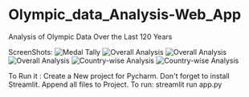 # Olympic_data_Analysis-Web_App
Analysis of Olympic Data Over the Last 120 Years


ScreenShots:
![Medal Tally](https://github.com/Prerak028/Olympic_data_Analysis-Web_App/assets/63741727/7cf8dedc-b042-4f75-97dc-4eeb025446ca)
![Overall Analysis](https://github.com/Prerak028/Olympic_data_Analysis-Web_App/assets/63741727/4016b545-0f05-41e9-b893-5a8d3a629556)
![Overall Analysis](https://github.com/Prerak028/Olympic_data_Analysis-Web_App/assets/63741727/bff3d797-87e0-4803-acab-420d487b0b23)
![Overall Analysis](https://github.com/Prerak028/Olympic_data_Analysis-Web_App/assets/63741727/ad3c1b19-0ae7-4496-8138-047997dffdec)
![Country-wise Analysis](https://github.com/Prerak028/Olympic_data_Analysis-Web_App/assets/63741727/c3af5bee-372d-4db2-86de-e0ea62380ec2)
![Country-wise Analysis](https://github.com/Prerak028/Olympic_data_Analysis-Web_App/assets/63741727/bd57d9e0-92a9-4150-ae04-e60fee5702fe)


To Run it :
Create a New project for Pycharm.
Don't forget to install Streamlit.
Append all files to Project.
To run: streamlit run app.py

